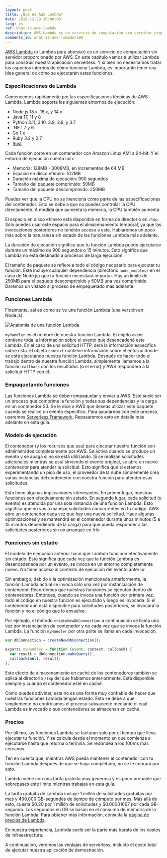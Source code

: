 ```yaml
---
layout: post
title: ¿Qué es AWS Lambda?
date: 2018-12-29 16:00:00
lang: es
ref: what-is-aws-lambda
description: AWS Lambda es un servicio de computación sin servidor proporcionado por Amazon Web Services. Ejecuta partes de código (llamadas funciones Lambda) en contenedores sin estado que se activan bajo demanda para responder a eventos (como solicitudes HTTP). Los contenedores se apagan cuando la función ha finalizado su ejecución. Los usuarios pagan solo por el tiempo que lleva ejecutar la función.
comments_id: what-is-aws-lambda/308
---
```


[AWS Lambda](https://aws.amazon.com/lambda/) (o Lambda para abreviar) es un servicio de computación sin servidor proporcionado por AWS. En este capítulo vamos a utilizar Lambda para construir nuestra aplicación serverless. Y si bien no necesitamos tratar los aspectos internos de cómo funciona Lambda, es importante tener una idea general de cómo se ejecutarán estas funciones.

### Especificaciones de Lambda

Comencemos rápidamente por las especificaciones técnicas de AWS Lambda. Lambda soporta los siguientes entornos de ejecución:

- Node.js 18.x, 16.x, y 14.x
- Java 17, 11 y 8
- Python 3.11, 3.10, 3.9, 3.8, y 3.7
- .NET 7 y 6
- Go 1.x
- Ruby 3.2 y 2.7
- [Rust](https://docs.aws.amazon.com/es_es/lambda/latest/dg/lambda-rust.html)

Cada función corre en un contenedor con Amazon Linux AMI a 64-bit. Y el entorno de ejecución cuenta con:

- Memoria: 128MB - 3008MB, en incrementos de 64 MB
- Espacio en disco efímero: 512MB
- Duración máxima de ejecución: 900 segundos
- Tamaño del paquete comprimido: 50MB
- Tamaño del paquete descomprimido: 250MB

Puedes ver que la CPU no se menciona como parte de las especificaciones del contenedor. Esto se debe a que no puedes controlar la CPU directamente. A medida que aumenta la memoria, la CPU también aumenta.

El espacio en disco efímero está disponible en forma de directorio en `/tmp`. Sólo puedes usar este espacio para el almacenamiento temporal, ya que las invocaciones posteriores no tendrán acceso a este. Hablaremos un poco más sobre la naturaleza sin estado de las funciones Lambda más adelante.

La duración de ejecución significa que tu función Lambda puede ejecutarse durante un máximo de 900 segundos o 15 minutos. Esto significa que Lambda no está destinado a procesos de larga ejecución.

El tamaño de paquete se refiere a todo el código necesario para ejecutar tu función. Este incluye cualquier dependencia (directorio `node_modules/` en el caso de Node.js) que tu función necesitará importar. Hay un límite de 250MB para el paquete descomprimido y 50MB una vez comprimido. Daremos un vistazo al proceso de empequetado más adelante.

### Funciones Lambda

Finalmente, así es como se ve una función Lambda (una versión en Node.js).

![Anatomía de una función Lambda](/assets/anatomy-of-a-lambda-function.png)

`myHandler` es el nombre de nuestra función Lambda. El objeto `event` contiene toda la información sobre el evento que desencadenó este Lambda. En el caso de una solicitud HTTP, será la información específica sobre esta. El objeto `context` contiene información sobre el entorno donde se está ejecutando nuestra función Lambda. Después de hacer todo el trabajo dentro de nuestra función Lambda, simplemente llamamos a la función `callback` con los resultados (o el error) y AWS responderá a la solicitud HTTP con él.

### Empaquetando funciones

Las funciones Lambda se deben empaquetar y enviar a AWS. Este suele ser un proceso que comprime la función y todas sus dependencias y la carga en un contenedor S3. Se le dice a AWS que deseas utilizar este paquete cuando se realice un evento específico. Para ayudarnos con este proceso, usaremos [Serverless Framework](https://serverless.com). Repasaremos esto en detalle más adelante en esta guía.

### Modelo de ejecución

El contenedor (y los recursos que usa) para ejecutar nuestra función son administrados completamente por AWS. Se activa cuando se produce un evento y se apaga si no se está utilizando. Si se realizan solicitudes adicionales mientras se está sirviendo el evento original, se abre un nuevo contenedor para atender la solicitud. Esto significa que si estamos experimentando un pico de uso, el proveedor de la nube simplemente crea varias instancias del contenedor con nuestra función para atender esas solicitudes.

Esto tiene algunas implicaciones interesantes. En primer lugar, nuestras funciones son efectivamente sin estado. En segundo lugar, cada solicitud (o evento) es atendida por una sola instancia de una función Lambda. Esto significa que no vas a manejar solicitudes concurrentes en tu código. AWS abre un contenedor cada vez que hay una nueva solicitud. Hace algunas optimizaciones y se mantendrá en el contenedor durante unos minutos (5 a 15 minutos dependiendo de la carga) para que pueda responder a las solicitudes posteriores sin un arranque en frío.

### Funciones sin estado

El modelo de ejecución anterior hace que Lambda funcione efectivamente sin estado. Esto significa que cada vez que la función Lambda es desencadenada por un evento, se invoca en un entorno completamente nuevo. No tiene acceso al contexto de ejecución del evento anterior.

Sin embargo, debido a la optimización mencionada anteriormente, la función Lambda actual se invoca sólo una vez por instanciación de contenedor. Recordemos que nuestras funciones se ejecutan dentro de contenedores. Entonces, cuando se invoca una función por primera vez, todo el código en nuestra función es ejecutado y luego es invocada. Si el contenedor aún está disponible para solicitudes posteriores, se invocará la función y no el código que lo envuelve.

Por ejemplo, el método `createNewDbConnection` a continuación se llama una vez por instanciación de contenedor y no cada vez que se invoca la función Lambda. La función `myHandler` por otra parte se llama en cada invocación.

```js
var dbConnection = createNewDbConnection();

exports.myHandler = function (event, context, callback) {
  var result = dbConnection.makeQuery();
  callback(null, result);
};
```

Este efecto de almacenamiento en caché de los contenedores también se aplica al directorio `/tmp` del que hablamos anteriormente. Está disponible siempre y cuando el contenedor esté en caché.

Como puedes adivinar, esta no es una forma muy confiable de hacer que nuestras funciones Lambda tengan estado. Esto se debe a que simplemente no controlamos el proceso subyacente mediante el cual Lambda es invocado o sus contenedores se almacenan en caché.

### Precios

Por último, las funciones Lambda se facturan solo por el tiempo que lleva ejecutar tu función. Y se calcula desde el momento en que comienza a ejecutarse hasta que retorna o termina. Se redondea a los 100ms más cercanos.

Ten en cuenta que, mientras AWS pueda mantener el contenedor con tu función Lambda después de que se haya completado, no se te cobrará por esto.

Lambda viene con una tarifa gratuita muy generosa y es poco probable que sobrepases este límite mientras trabajas en esta guía.

La tarifa gratuita de Lambda incluye 1 millón de solicitudes gratuitas por mes y 400,000 GB-segundos de tiempo de cómputo por mes. Más allá de esto, cuesta $0.20 por 1 millón de solicitudes y $0.00001667 por cada GB-segundo. Los segundos en GB se basan en el consumo de memoria de la función Lambda. Para obtener más información, consulta la [página de precios de Lambda](https://aws.amazon.com/lambda/pricing/).

En nuestra experiencia, Lambda suele ser la parte más barata de los costos de infraestructura.

A continuación, veremos las ventajas de serverless, incluido el costo total de ejecutar nuestra aplicación de demostración.
